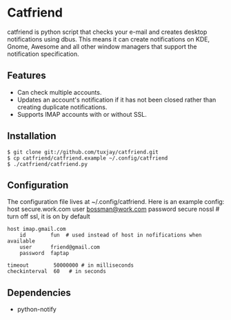 # Catfriend

catfriend is python script that checks your e-mail and creates desktop notifications using dbus. This means it can create notifications on KDE, Gnome, Awesome and all other window managers that support the notification specification.

## Features
* Can check multiple accounts.
* Updates an account's notification if it has not been closed rather than creating duplicate notifications.
* Supports IMAP accounts with or without SSL.

## Installation
    $ git clone git://github.com/tuxjay/catfriend.git
    $ cp catfriend/catfriend.example ~/.config/catfriend
    $ ./catfriend/catfriend.py

## Configuration
The configuration file lives at ~/.config/catfriend. Here is an example config:
    host secure.work.com
        user      bossman@work.com
        password  secure
        nossl # turn off ssl, it is on by default

    host imap.gmail.com
        id        fun  # used instead of host in nofifications when available
        user      friend@gmail.com
        password  faptap

    timeout        50000000 # in milliseconds
    checkinterval  60   # in seconds

## Dependencies
* python-notify
